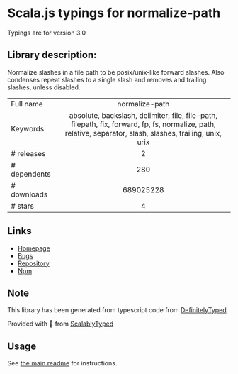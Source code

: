 
# Scala.js typings for normalize-path

Typings are for version 3.0

## Library description:
Normalize slashes in a file path to be posix/unix-like forward slashes. Also condenses repeat slashes to a single slash and removes and trailing slashes, unless disabled.

|                    |                 |
| ------------------ | :-------------: |
| Full name          | normalize-path |
| Keywords           | absolute, backslash, delimiter, file, file-path, filepath, fix, forward, fp, fs, normalize, path, relative, separator, slash, slashes, trailing, unix, urix |
| # releases         | 2 |
| # dependents       | 280 |
| # downloads        | 689025228 |
| # stars            | 4 |

## Links
- [Homepage](https://github.com/jonschlinkert/normalize-path)
- [Bugs](https://github.com/jonschlinkert/normalize-path/issues)
- [Repository](https://github.com/jonschlinkert/normalize-path)
- [Npm](https://www.npmjs.com/package/normalize-path)
    


## Note
This library has been generated from typescript code from [DefinitelyTyped](https://definitelytyped.org).

Provided with :purple_heart: from [ScalablyTyped](https://github.com/oyvindberg/ScalablyTyped)

## Usage
See [the main readme](../../readme.md) for instructions.


